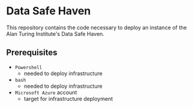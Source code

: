 # Data Safe Haven
This repository contains the code necessary to deploy an instance of the Alan Turing Institute's Data Safe Haven.

## Prerequisites
- `Powershell`
    - needed to deploy infrastructure
- `bash`
    - needed to deploy infrastructure
- `Microsoft Azure` account
    - target for infrastructure deployment